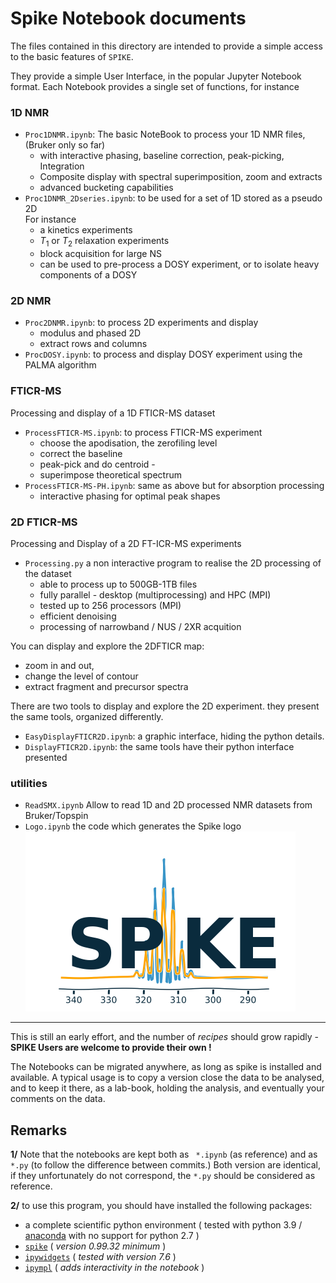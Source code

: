 <!-- #region -->
# Spike Notebook documents

The files contained in this directory are intended to provide a simple access to the basic features of `SPIKE`.

They provide a simple User Interface, in the popular Jupyter Notebook format.
Each Notebook provides a single set of functions, for instance 

### 1D NMR
- `Proc1DNMR.ipynb`: The basic NoteBook to process your 1D NMR files, (Bruker only so far)
    - with interactive phasing, baseline correction, peak-picking, Integration
    - Composite display with spectral superimposition, zoom and extracts
    - advanced bucketing capabilities
- `Proc1DNMR_2Dseries.ipynb`: to be used for a set of 1D stored as a pseudo 2D  
    For instance
    - a kinetics experiments
    - $T_1$ or $T_2$ relaxation experiments
    - block acquisition for large NS
    - can be used to pre-process a DOSY experiment, or to isolate heavy components of a DOSY

### 2D NMR
- `Proc2DNMR.ipynb`: to process 2D experiments and display
    - modulus and phased 2D
    - extract rows and columns
- `ProcDOSY.ipynb`: to process and display DOSY experiment using the PALMA algorithm

### FTICR-MS

Processing and display of a 1D FTICR-MS dataset
- `ProcessFTICR-MS.ipynb`: to process FTICR-MS experiment
    - choose the apodisation, the zerofiling level
    - correct the baseline
    - peak-pick and do centroid -
    - superimpose theoretical spectrum
- `ProcessFTICR-MS-PH.ipynb`: same as above but for absorption processing
    - interactive phasing for optimal peak shapes

### 2D FTICR-MS
Processing and Display of a 2D FT-ICR-MS experiments
- `Processing.py` a non interactive program to realise the 2D processing of the dataset
    - able to process up to 500GB-1TB files
    - fully parallel - desktop (multiprocessing)  and HPC (MPI)
    - tested up to 256 processors (MPI)
    - efficient denoising
    - processing of narrowband / NUS / 2XR acquition

You can display and explore the 2DFTICR map:
- zoom in and out,
- change the level of contour
- extract fragment and precursor spectra

There are two tools to display and explore the 2D experiment.
they present the same tools, organized differently.  
- `EasyDisplayFTICR2D.ipynb`: a graphic interface, hiding the python details.
- `DisplayFTICR2D.ipynb`: the same tools have their python interface presented

### utilities
- `ReadSMX.ipynb` Allow to read 1D and 2D processed NMR datasets from Bruker/Topspin
- `Logo.ipynb` the code which generates the Spike logo ![](Logo.png)

---

This is still an early effort, and the number of *recipes* should grow rapidly - **SPIKE Users are welcome to provide their own !**

The Notebooks can be migrated anywhere, as long as spike is installed and available.
A typical usage is to copy a version close the data to be analysed, and to keep it there, as a lab-book, holding the analysis, and eventually your comments on the data.

## Remarks
**1/**
Note that the notebooks are kept both as ` *.ipynb` (as reference) and as ` *.py` (to follow the difference between commits.) Both version are identical, if they unfortunately do not correspond, the `*.py` should be considered as reference.

**2/** to use this program, you should have installed the following packages:

- a complete scientific python environment ( tested with python 3.9 / [anaconda](https://www.anaconda.com/)  with no support for python 2.7 )
- [`spike`](https://www.bitbucket.org/delsuc/spike) ( *version 0.99.32 minimum* )
- [`ipywidgets`](https://ipywidgets.readthedocs.io/en/latest/)  ( *tested with version 7.6* )
- [`ipympl`](https://github.com/matplotlib/jupyter-matplotlib)  ( *adds interactivity in the notebook* )


<!-- #endregion -->

```python

```

